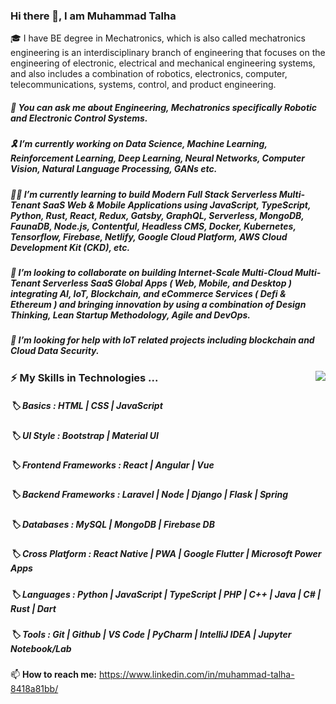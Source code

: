 ### Hi there 👋, I am Muhammad Talha
🎓 I have BE degree in Mechatronics, which is also called mechatronics engineering is an interdisciplinary branch of engineering that focuses on the engineering of electronic, electrical and mechanical engineering systems, and also includes a combination of robotics, electronics, computer, telecommunications, systems, control, and product engineering.

##### 💬 You can ask me about Engineering, Mechatronics specifically Robotic and Electronic Control Systems.

##### 🎗️ I’m currently working on Data Science, Machine Learning, Reinforcement Learning, Deep Learning, Neural Networks, Computer Vision, Natural Language Processing, GANs etc. 

##### 👨‍💻 I’m currently learning to build Modern Full Stack Serverless Multi-Tenant SaaS Web & Mobile Applications using JavaScript, TypeScript, Python, Rust, React, Redux, Gatsby, GraphQL, Serverless, MongoDB, FaunaDB, Node.js, Contentful, Headless CMS, Docker, Kubernetes, Tensorflow, Firebase, Netlify, Google Cloud Platform, AWS Cloud Development Kit (CKD), etc. 

##### 🤝 I’m looking to collaborate on building Internet-Scale Multi-Cloud Multi-Tenant Serverless SaaS Global Apps ( Web, Mobile, and Desktop ) integrating AI, IoT, Blockchain, and eCommerce Services ( Defi & Ethereum ) and bringing innovation by using a combination of Design Thinking, Lean Startup Methodology, Agile and DevOps.  

##### 🤔 I’m looking for help with IoT related projects including blockchain and Cloud Data Security. 

<img align="right" src="https://github-readme-stats.vercel.app/api/top-langs/?username=hmtalha786&layout=compact" />

### ⚡ My Skills in Technologies ... 

##### 🏷️ Basics :  HTML | CSS | JavaScript
  
##### 🏷️ UI Style :  Bootstrap | Material UI 

##### 🏷️ Frontend Frameworks :  React | Angular | Vue 

##### 🏷️ Backend Frameworks :  Laravel | Node | Django | Flask | Spring 

##### 🏷️ Databases :  MySQL | MongoDB | Firebase DB

##### 🏷️ Cross Platform :  React Native | PWA | Google Flutter | Microsoft Power Apps 

##### 🏷️ Languages :  Python | JavaScript | TypeScript | PHP | C++ | Java | C# | Rust | Dart

##### 🏷️ Tools :  Git | Github | VS Code | PyCharm | IntelliJ IDEA | Jupyter Notebook/Lab 

📫 **How to reach me:** https://www.linkedin.com/in/muhammad-talha-8418a81bb/

